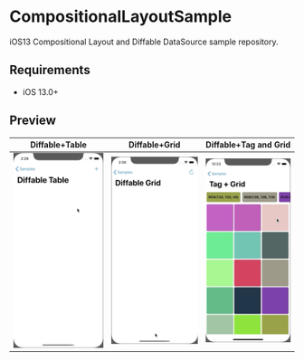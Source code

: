 # CompositionalLayoutSample
iOS13 Compositional Layout and Diffable DataSource sample repository.

## Requirements

- iOS 13.0+

## Preview

| Diffable+Table | Diffable+Grid | Diffable+Tag and Grid |
| -------------- | ------------- | --------------------- |
| ![DiffableTable](https://github.com/hayabusabusa/CompositionalLayoutSample/blob/master/Gifs/DiffableTable.gif) | ![DiffableGrid](https://github.com/hayabusabusa/CompositionalLayoutSample/blob/master/Gifs/DiffableGrid.gif) | ![DiffableTable](https://github.com/hayabusabusa/CompositionalLayoutSample/blob/master/Gifs/DiffableTagGrid.gif) |
